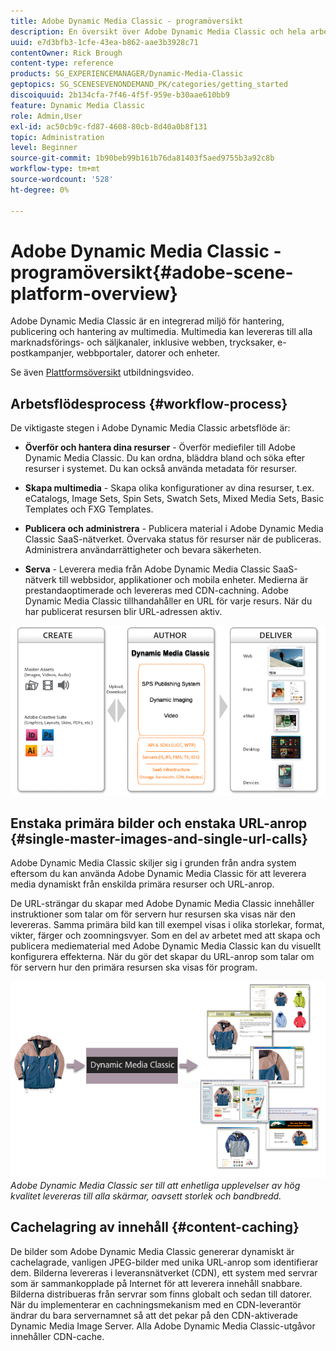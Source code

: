 ```yaml
---
title: Adobe Dynamic Media Classic - programöversikt
description: En översikt över Adobe Dynamic Media Classic och hela arbetsflödesprocessen.
uuid: e7d3bfb3-1cfe-43ea-b862-aae3b3928c71
contentOwner: Rick Brough
content-type: reference
products: SG_EXPERIENCEMANAGER/Dynamic-Media-Classic
geptopics: SG_SCENESEVENONDEMAND_PK/categories/getting_started
discoiquuid: 2b134cfa-7f46-4f5f-959e-b30aae610bb9
feature: Dynamic Media Classic
role: Admin,User
exl-id: ac50cb9c-fd87-4608-80cb-8d40a0b8f131
topic: Administration
level: Beginner
source-git-commit: 1b90beb99b161b76da81403f5aed9755b3a92c8b
workflow-type: tm+mt
source-wordcount: '528'
ht-degree: 0%

---
```


# Adobe Dynamic Media Classic - programöversikt{#adobe-scene-platform-overview}

Adobe Dynamic Media Classic är en integrerad miljö för hantering, publicering och hantering av multimedia. Multimedia kan levereras till alla marknadsförings- och säljkanaler, inklusive webben, trycksaker, e-postkampanjer, webbportaler, datorer och enheter.

Se även [Plattformsöversikt](https://s7d5.scene7.com/s7viewers/html5/VideoViewer.html?videoserverurl=https://s7d5.scene7.com/is/content/&amp;emailurl=https://s7d5.scene7.com/s7/emailFriend&amp;serverUrl=https://s7d5.scene7.com/is/image/&amp;config=Scene7SharedAssets/Universal_HTML5_Video&amp;contenturl=https://s7d5.scene7.com/skins/&amp;asset=S7tutorials/572_Platform%20Overview_converted%20renamed_Getting%20Started-AVS) utbildningsvideo.

## Arbetsflödesprocess {#workflow-process}

De viktigaste stegen i Adobe Dynamic Media Classic arbetsflöde är:

* **Överför och hantera dina resurser** - Överför mediefiler till Adobe Dynamic Media Classic. Du kan ordna, bläddra bland och söka efter resurser i systemet. Du kan också använda metadata för resurser.

* **Skapa multimedia** - Skapa olika konfigurationer av dina resurser, t.ex. eCatalogs, Image Sets, Spin Sets, Swatch Sets, Mixed Media Sets, Basic Templates och FXG Templates.

* **Publicera och administrera** - Publicera material i Adobe Dynamic Media Classic SaaS-nätverket. Övervaka status för resurser när de publiceras. Administrera användarrättigheter och bevara säkerheten.

* **Serva** - Leverera media från Adobe Dynamic Media Classic SaaS-nätverk till webbsidor, applikationer och mobila enheter. Medierna är prestandaoptimerade och levereras med CDN-cachning. Adobe Dynamic Media Classic tillhandahåller en URL för varje resurs. När du har publicerat resursen blir URL-adressen aktiv.

![Adobe Dynamic Media Classic arbetsflöde](/help/using/assets/gs_workflow.png)

## Enstaka primära bilder och enstaka URL-anrop {#single-master-images-and-single-url-calls}

Adobe Dynamic Media Classic skiljer sig i grunden från andra system eftersom du kan använda Adobe Dynamic Media Classic för att leverera media dynamiskt från enskilda primära resurser och URL-anrop.

De URL-strängar du skapar med Adobe Dynamic Media Classic innehåller instruktioner som talar om för servern hur resursen ska visas när den levereras. Samma primära bild kan till exempel visas i olika storlekar, format, vikter, färger och zoomningsvyer. Som en del av arbetet med att skapa och publicera mediematerial med Adobe Dynamic Media Classic kan du visuellt konfigurera effekterna. När du gör det skapar du URL-anrop som talar om för servern hur den primära resursen ska visas för program.

![Adobe Dynamic Media Classic kan leverera samma primära bild till olika medier i olika storlekar och format.](/help/using/assets/gs_dynamic_publishing.png)
*Adobe Dynamic Media Classic ser till att enhetliga upplevelser av hög kvalitet levereras till alla skärmar, oavsett storlek och bandbredd.*

## Cachelagring av innehåll {#content-caching}

De bilder som Adobe Dynamic Media Classic genererar dynamiskt är cachelagrade, vanligen JPEG-bilder med unika URL-anrop som identifierar dem. Bilderna levereras i leveransnätverket (CDN), ett system med servrar som är sammankopplade på Internet för att leverera innehåll snabbare. Bilderna distribueras från servrar som finns globalt och sedan till datorer. När du implementerar en cachningsmekanism med en CDN-leverantör ändrar du bara servernamnet så att det pekar på den CDN-aktiverade Dynamic Media Image Server. Alla Adobe Dynamic Media Classic-utgåvor innehåller CDN-cache.
